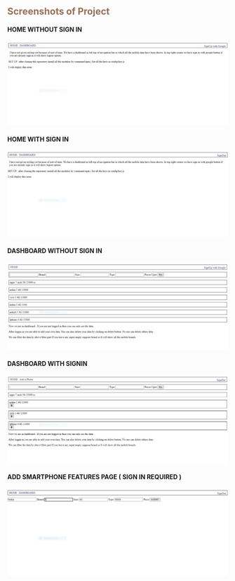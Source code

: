 <h2 style="color:#986f59;">Screenshots of Project </h2>

<h4> HOME WITHOUT SIGN IN </h4>
<img src='images/home_logout.JPG' />

<h4>HOME WITH SIGN IN </h4>
<img src='images/home_login.JPG'/>

<h4>DASHBOARD WITHOUT SIGN IN </h4>
<img src='images/dashboard_logout.JPG'/>

<h4>DASHBOARD WITH SIGNIN </h4>
<img src='images/dashboard_login.JPG'/>

<h4>ADD SMARTPHONE FEATURES PAGE ( SIGN IN REQUIRED ) </h4>
<img src='images/Add%20new%20mobile%20features.JPG'/>
